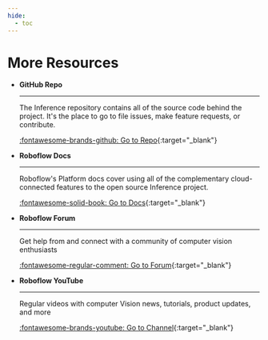 ```yaml
---
hide:
  - toc
---
```


# More Resources

<div class="grid cards" markdown>

- **GitHub Repo**

    ---

    The Inference repository contains all of the source code behind
    the project. It's the place to go to file issues, make feature
    requests, or contribute.

    [:fontawesome-brands-github: Go to Repo](https://github.com/roboflow/inference){:target="_blank"}

- **Roboflow Docs**

    ---

    Roboflow's Platform docs cover using all of the complementary
    cloud-connected features to the open source Inference project.

    [:fontawesome-solid-book: Go to Docs](https://docs.roboflow.com){:target="_blank"}

- **Roboflow Forum**

    ---

    Get help from and connect with a community of computer vision enthusiasts

    [:fontawesome-regular-comment: Go to Forum](https://discuss.roboflow.com){:target="_blank"}

- **Roboflow YouTube**

    ---

    Regular videos with computer Vision news, tutorials, product updates, and more

    [:fontawesome-brands-youtube: Go to Channel](https://bit.ly/rf-yt-sub){:target="_blank"}

</div>